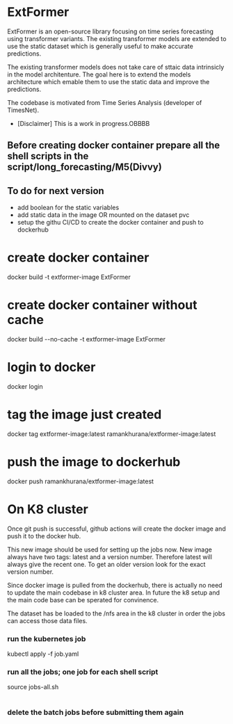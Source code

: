 # ExtFormer 
ExtFormer is an open-source library focusing on time series forecasting using transformer variants. The existing transformer models are extended to use the static dataset which is generally useful to make accurate predictions.


The existing transformer models does not take care of sttaic data intrinsicly in the model architenture. The goal here is to extend the models architecture which emable them to use the static data and improve the predictions.

The codebase is motivated from Time Series Analysis (developer of TimesNet).

- [Disclaimer] This is a work in progress.OBBBB




## Before creating docker container prepare all the shell scripts in the script/long_forecasting/M5(Divvy)

## To do for next version
- add boolean for the static variables
- add static data in the image OR mounted on the dataset pvc
- setup the githu CI/CD to create the docker container and push to dockerhub



# create docker container
docker build  -t extformer-image ExtFormer

# create docker container without cache
docker build  --no-cache -t extformer-image ExtFormer

# login to docker
docker login

# tag the image just created
docker tag extformer-image:latest ramankhurana/extformer-image:latest

# push the image to dockerhub
docker push ramankhurana/extformer-image:latest




# On K8 cluster

Once git push is successful, github actions will create the docker image and push it to the docker hub.

This new image should be used for setting up the jobs now. New image always have two tags: latest and a version number. Therefore latest will always give the recent one. To get an older version look for the exact version number.

Since docker image is pulled from the dockerhub, there is actually no need to update the main codebase in k8 cluster area. In future the k8 setup and the main code base can be sperated for convinence.

The dataset has be loaded to the /nfs area in the k8 cluster in order the jobs can access those data files.

### run the kubernetes job
kubectl apply -f job.yaml

### run all the jobs; one job for each shell script
source jobs-all.sh


#
### delete the batch jobs before submitting them again

